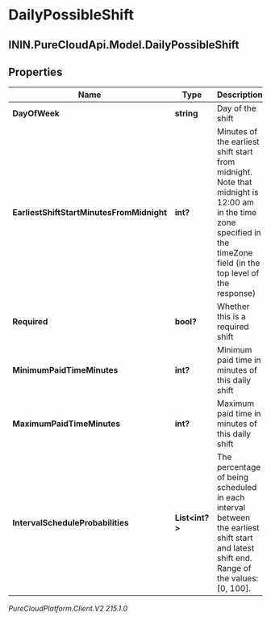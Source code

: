 # DailyPossibleShift

## ININ.PureCloudApi.Model.DailyPossibleShift

## Properties

|Name | Type | Description | Notes|
|------------ | ------------- | ------------- | -------------|
| **DayOfWeek** | **string** | Day of the shift | [optional] |
| **EarliestShiftStartMinutesFromMidnight** | **int?** | Minutes of the earliest shift start from midnight. Note that midnight is 12:00 am in the time zone specified in the timeZone field (in the top level of the response) | [optional] |
| **Required** | **bool?** | Whether this is a required shift | [optional] |
| **MinimumPaidTimeMinutes** | **int?** | Minimum paid time in minutes of this daily shift | [optional] |
| **MaximumPaidTimeMinutes** | **int?** | Maximum paid time in minutes of this daily shift | [optional] |
| **IntervalScheduleProbabilities** | **List&lt;int?&gt;** | The percentage of being scheduled in each interval between the earliest shift start and latest shift end. Range of the values: [0, 100]. | [optional] |



_PureCloudPlatform.Client.V2 215.1.0_
